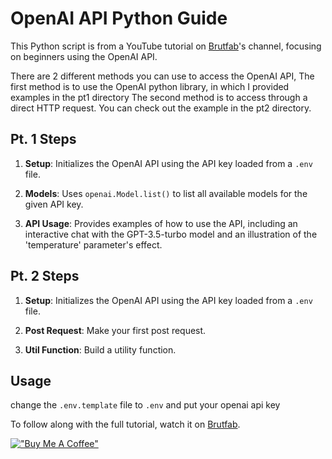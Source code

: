 # OpenAI API Python Guide

This Python script is from a YouTube tutorial on [Brutfab](https://www.youtube.com/channel/UCWLswLLUlVqWfVg8lLY5S9Q)'s channel, focusing on beginners using the OpenAI API.

There are 2 different methods you can use to access the OpenAI API, The first method is to use the OpenAI python library, in which I provided examples in the pt1 directory
The second method is to access through a direct HTTP request. You can check out the example in the pt2 directory.

## Pt. 1 Steps

1. **Setup**: Initializes the OpenAI API using the API key loaded from a `.env` file.

2. **Models**: Uses `openai.Model.list()` to list all available models for the given API key.

3. **API Usage**: Provides examples of how to use the API, including an interactive chat with the GPT-3.5-turbo model and an illustration of the 'temperature' parameter's effect.

## Pt. 2 Steps

1. **Setup**: Initializes the OpenAI API using the API key loaded from a `.env` file.

2. **Post Request**: Make your first post request.

3. **Util Function**: Build a utility function.

## Usage

change the `.env.template` file to `.env` and put your openai api key 

To follow along with the full tutorial, watch it on [Brutfab](https://www.youtube.com/channel/UCWLswLLUlVqWfVg8lLY5S9Q). 

[!["Buy Me A Coffee"](https://www.buymeacoffee.com/assets/img/custom_images/orange_img.png)](https://www.buymeacoffee.com/brutfab)
